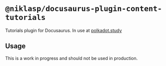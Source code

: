 # `@niklasp/docusaurus-plugin-content-tutorials`

Tutorials plugin for Docusaurus. In use at [polkadot.study](https://polkadot.study)

## Usage

This is a work in progress and should not be used in production.
